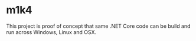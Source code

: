 # m1k4

This project is proof of concept that same .NET Core code can be build and run across Windows, Linux and OSX.
